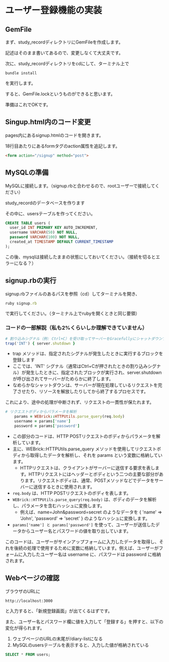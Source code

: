 # ユーザー登録機能の実装

## GemFile

まず、study_recordディレクトリにGemFileを作成します。

記述はそのまま書いてあるので、変更しなくて大丈夫です。

次に、study_recordディレクトリをcdにして、ターミナル上で
```
bundle install
```
を実行します。

すると、GemFile.lockというものができると思います。

準備はこれでOKです。


## Singup.html内のコード変更

pages内にあるsignup.htmlのコードを開きます。

18行目あたりにあるformタグのaction属性を追記します。
```html
<form action="/signup" method="post">
```


## MySQLの準備

MySQLに接続します。（signup.rbと合わせるので、rootユーザーで接続してください）

study_recordのデータベースを作ります

その中に、usersテーブルを作ってください。
```sql
CREATE TABLE users (
  user_id INT PRIMARY KEY AUTO_INCREMENT,
  username VARCHAR(50) NOT NULL,
  password VARCHAR(100) NOT NULL, 
  created_at TIMESTAMP DEFAULT CURRENT_TIMESTAMP
);
```

この後、mysqlは接続したままの状態にしておいてください。（接続を切るとエラーになる？）


## signup.rbの実行

signup.rbファイルのあるパスを参照（cd）してターミナルを開き、

```ruby
ruby signup.rb
```

で実行してください。（ターミナル上でrubyを開くときと同じ要領）

### コードの一部解説（私も2%くらいしか理解できていません）
```rb
# 割り込みシグナル（例: Ctrl+C）を受け取ってサーバーをGracefullyにシャットダウンする
trap('INT') { server.shutdown }
```
- trap メソッドは、指定されたシグナルが発生したときに実行するブロックを登録します
- ここでは、'INT' シグナル（通常はCtrl+Cが押されたときの割り込みシグナル）が発生したときに、指定されたブロックが実行され、server.shutdown が呼び出されてサーバーがためらかに終了します。
- なめらかなシャットダウンは、サーバーが現在処理しているリクエストを完了させたり、リソースを解放したりしてから終了するプロセスです。

これにより、途中の処理が中断されず、リクエストの一貫性が保たれます。


```rb
# リクエストボディからパラメータを解析
    params = WEBrick::HTTPUtils.parse_query(req.body)
    username = params['name']
    password = params['password']
```

- この部分のコードは、HTTP POSTリクエストのボディからパラメータを解析しています。
- 主に、WEBrick::HTTPUtils.parse_query メソッドを使用してリクエストボディから取得したデータを解析し、それを params という変数に格納しています。
  - HTTPリクエストは、クライアントがサーバーに送信する要求を表します。HTTPリクエストにはヘッダーとボディという二つの主要な部分があります。リクエストボディは、通常、POSTメソッドなどでデータをサーバーに送信するときに使用されます。
- `req.body` は、HTTP POSTリクエストのボディを表します。
- `WEBrick::HTTPUtils.parse_query(req.body)` は、ボディのデータを解析し、パラメータを含むハッシュに変換します。
  - 例えば、name=John&password=secret のようなデータを { 'name' => 'John', 'password' => 'secret' } のようなハッシュに変換します。
- `params['name'] と params['password']` を使って、ユーザーが送信したデータからユーザー名とパスワードの値を取り出しています。

このコードは、ユーザーがサインアップフォームに入力したデータを取得し、それを後続の処理で使用するために変数に格納しています。例えば、ユーザーがフォームに入力したユーザー名は username に、パスワードは password に格納されます。

## Webページの確認

ブラウザのURLに
```
http://localhost:3000
```

と入力すると、「新規登録画面」が出てくるはずです。

また、ユーザー名とパスワード欄に値を入力して「登録する」を押すと、以下の変化が得られます。

1. ウェブページのURLの末尾が/diary-listになる
2. MySQLのusersテーブルを表示すると、入力した値が格納されている
```sql
SELECT * FROM users;
```


